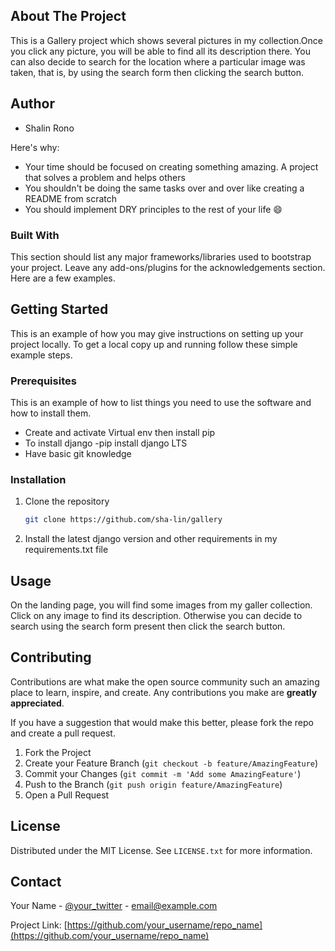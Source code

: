 ## About The Project
This is a Gallery project which shows several pictures in my collection.Once you click any picture, you will be able to find all its description there. You can also decide to search for the location where a particular image was taken, that is, by using the search form then clicking the search button.

## Author 
* Shalin Rono

Here's why:
* Your time should be focused on creating something amazing. A project that solves a problem and helps others
* You shouldn't be doing the same tasks over and over like creating a README from scratch
* You should implement DRY principles to the rest of your life :smile:








### Built With

This section should list any major frameworks/libraries used to bootstrap your project. Leave any add-ons/plugins for the acknowledgements section. Here are a few examples.








## Getting Started

This is an example of how you may give instructions on setting up your project locally.
To get a local copy up and running follow these simple example steps.

### Prerequisites

This is an example of how to list things you need to use the software and how to install them.
* Create and activate Virtual env then install pip
* To install django -pip install django LTS
* Have basic git knowledge

### Installation

1. Clone the repository
   ```sh
   git clone https://github.com/sha-lin/gallery
   ```
2. Install the latest django version and other requirements in my requirements.txt file


## Usage

On the landing page, you will find some images from my galler collection. Click on any image to find its description. Otherwise you can decide to search using the search form present then click the search button.


## Contributing

Contributions are what make the open source community such an amazing place to learn, inspire, and create. Any contributions you make are **greatly appreciated**.

If you have a suggestion that would make this better, please fork the repo and create a pull request. 

1. Fork the Project
2. Create your Feature Branch (`git checkout -b feature/AmazingFeature`)
3. Commit your Changes (`git commit -m 'Add some AmazingFeature'`)
4. Push to the Branch (`git push origin feature/AmazingFeature`)
5. Open a Pull Request




<!-- LICENSE -->
## License

Distributed under the MIT License. See `LICENSE.txt` for more information.




<!-- CONTACT -->
## Contact

Your Name - [@your_twitter](https://twitter.com/your_username) - email@example.com

Project Link: [https://github.com/your_username/repo_name](https://github.com/your_username/repo_name)
